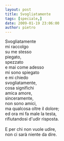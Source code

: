 ```yaml
---
layout: post
title: Svogliatamente
tags: [speciale,]
date: 2009-01-19 23:06:00
author: pietro
---
```

Svogliatamente<br/>mi raccolgo<br/>su me stesso<br/>piegato,<br/>spezzato<br/>e mai come adesso<br/>mi sono spiegato<br/>e mi chiedo<br/>svogliatamente,<br/>cosa significhi<br/>amica amore,<br/>sinceramente,<br/>non sono amici,<br/>ma qualcosa oltre il dolore;<br/>ed ora mi fa male la testa,<br/>rifiutandosi d'udir risposta.<br/><br/>E per chi non vuole udire,<br/>non ci sarà niente da dire.
